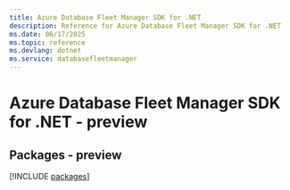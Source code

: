 ```yaml
---
title: Azure Database Fleet Manager SDK for .NET
description: Reference for Azure Database Fleet Manager SDK for .NET
ms.date: 06/17/2025
ms.topic: reference
ms.devlang: dotnet
ms.service: databasefleetmanager
---
```

# Azure Database Fleet Manager SDK for .NET - preview
## Packages - preview
[!INCLUDE [packages](database-fleet-manager-index.md)]